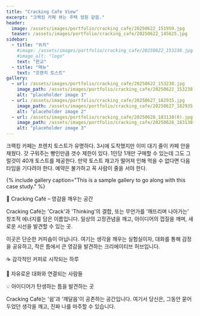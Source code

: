 ```yaml
---
title: "Cracking Cafe View"
excerpt: "크랙킹 카페 뷰는 주택 정원 같음."
header:
  image: /assets/images/portfolio/cracking_cafe/20250622_151959.jpg
  teaser: /assets/images/portfolio/cracking_cafe/20250622_145625.jpg
sidebar:
  - title: "위치"
    #image: /assets/images/portfolio/cracking_cafe/20250622_153238.jpg
    #image_alt: "logo"
    text: "판교"
  - title: "메뉴"
    text: "프렌치 토스트"
gallery:
  - url: /assets/images/portfolio/cracking_cafe/20250622_153238.jpg
    image_path: /assets/images/portfolio/cracking_cafe/20250622_153238.jpg
    alt: "placeholder image 1"
  - url: /assets/images/portfolio/cracking_cafe/20250627_182935.jpg
    image_path: /assets/images/portfolio/cracking_cafe/20250627_182935.jpg
    alt: "placeholder image 2"
  - url: /assets/images/portfolio/cracking_cafe/20250628_183138(0).jpg
    image_path: /assets/images/portfolio/cracking_cafe/20250628_183138(0).jpg
    alt: "placeholder image 3"
---
```


크랙킹 카페는 프렌치 토스트가 유명하다. 3시에 도착했지만 이미 대기 줄이 카페 안을 채웠다. 갓 구워주는 빵인만큼 갯수 제한이 있다. 1인당 1개만 구매할 수 있는데 그도 그럴것이 40개 토스트를 제공한다. 만약 토스트 재고가 떨어져 인해 먹을 수 없다면 다음 타임을 기다려야 한다. 예약은 불가하고 꼭 사람이 줄을 서야 한다. 

{% include gallery caption="This is a sample gallery to go along with this case study." %}

🌌 Cracking Café – 영감을 깨우는 공간

Cracking Café는 'Crack'과 'Thinking'의 결합, 또는 무언가를 ‘깨뜨리며 나아가는’ 창조적 에너지를 담은 이름입니다. 일상의 고정관념을 깨고, 아이디어의 껍질을 깨며, 새로운 시선을 발견할 수 있는 곳.

이곳은 단순한 커피숍이 아닙니다.
여기는 생각을 깨우는 실험실이자, 대화를 통해 감정을 공유하고, 작은 틈에서 큰 영감을 발견하는 크리에이티브 허브입니다.

☕ 감각적인 커피로 시작되는 하루

🧠 자유로운 대화와 연결되는 사람들

💡 아이디어가 탄생하는 틈을 발견하는 곳


Cracking Café는
'쉼'과 '깨달음'이 공존하는 공간입니다.
여기서 당신은,
그동안 묻어두었던 생각을 깨고,
진짜 나를 마주할 수 있습니다. 
